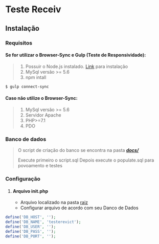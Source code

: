 # Teste Receiv

## __Instalação__
### __Requisitos__

#### Se for utilizar o Browser-Sync e Gulp (Teste de Responsividade):
> 1. Possuir o Node.js instalado. [Link](https://nodejs.org/pt-br/) para instalação
> 2. MySql versão >= 5.6
> 3. npm intall
```bash
$ gulp connect-sync
```


#### Caso não utilize o Browser-Sync:
> 1. MySql versão >= 5.6
> 2. Servidor Apache
> 3. PHP>=7.1
> 4. PDO

### __Banco de dados__

> O script de criação do banco se encontra na pasta [___docs/___](docs/)
> 
> Execute primeiro o script.sql
> Depois execute o populate.sql para povoamento e testes

### __Configuração__
1. #### Arquivo init.php
    * Arquivo localizado na pasta [raiz](./)
    * Configurar arquivo de acordo com seu Danco de Dados


```php
define('DB_HOST', '');
define('DB_NAME', 'testerevict');
define('DB_USER', '');
define('DB_PASS', '');
define('DB_PORT', '');
```



